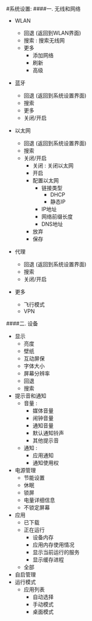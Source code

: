 #系统设置:
####一. 无线和网络
   - WLAN  
     - 回退 (返回到WLAN界面)  
     - 搜索 : 搜索无线网  
     - 更多  
        - 添加网络  
        - 刷新  
        - 高级  
       
   - 蓝牙  
     - 回退 (返回到系统设置界面)  
     - 搜索  
     - 更多  
     - 关闭/开启
       
   - 以太网  
     - 回退 (返回到系统设置界面)
     - 搜索  
     - 关闭/开启  
       - 关闭 : 关闭以太网
       - 开启
        - 配置以太网  
          - 链接类型  
            - DHCP  
            - 静态IP  
          - IP地址  
          - 网络前缀长度  
          - DNS地址
        - 放弃  
        - 保存
              
   - 代理  
     - 回退 (返回到系统设置界面)  
     - 搜索  
     - 关闭/开启 
     
   - 更多  
     - 飞行模式  
     - VPN

####二. 设备
   - 显示  
     - 亮度  
     - 壁纸  
     - 互动屏保  
     - 字体大小  
     - 屏幕分辨率  
     - 回退  
     - 搜索  
   - 提示音和通知  
     - 音量 :
       - 媒体音量  
       - 闹钟音量  
       - 通知音量
       - 默认通知铃声  
       - 其他提示音
     - 通知 :
       - 应用通知  
       - 通知使用权
   - 电源管理  
     - 节能设置  
     - 休眠  
     - 锁屏  
     - 电量详细信息  
     - 不锁定屏幕  
   - 应用  
     - 已下载  
     - 正在运行 
       - 设备内存  
       - 应用内存使用情况
       - 显示当前运行的服务
       - 显示缓存进程
     - 全部
   - 自启管理  
   - 运行模式  
     - 应用列表  
       - 自动选择
       - 手动模式
       - 桌面模式
   
